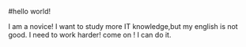 #hello world!

I am a novice! 
I want to study more IT knowledge,but my english is not good.
I need to work harder!
come on ! I can do it.
